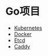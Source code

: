 # Go项目

- [Kubernetes](https://github.com/kubernetes/kubernetes)<br>
- [Docker](https://docs.docker-cn.com/)<br>
- [Etcd](https://github.com/etcd-io/etcd)<br>
- [Caddy](https://caddyserver.com/)<br>